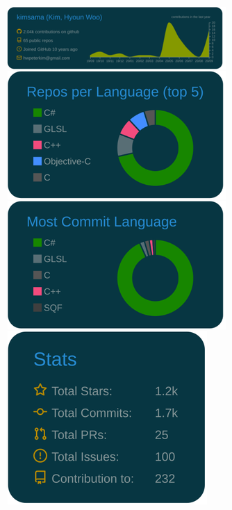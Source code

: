 
<!--
**kimsama/kimsama** is a ✨ _special_ ✨ repository because its `README.md` (this file) appears on your GitHub profile.

Here are some ideas to get you started:

- 🔭 I’m currently working on ...
- 🌱 I’m currently learning ...
- 👯 I’m looking to collaborate on ...
- 🤔 I’m looking for help with ...
- 💬 Ask me about ...
- 📫 How to reach me: ...
- 😄 Pronouns: ...
- ⚡ Fun fact: ...
-->

[![](https://raw.githubusercontent.com/kimsama/kimsama/master/profile-summary-card-output/solarized_dark/0-profile-details.svg)](https://github.com/kimsama/kimsama)
[![](https://raw.githubusercontent.com/kimsama/kimsama/master/profile-summary-card-output/solarized_dark/1-repos-per-language.svg)](https://github.com/kimsama/kimsama)
[![](https://raw.githubusercontent.com/kimsama/kimsama/master/profile-summary-card-output/solarized_dark/2-most-commit-language.svg)](https://github.com/kimsama/kimsama)
[![](https://raw.githubusercontent.com/kimsama/kimsama/master/profile-summary-card-output/solarized_dark/3-stats.svg)](https://github.com/kimsama/kimsama)
